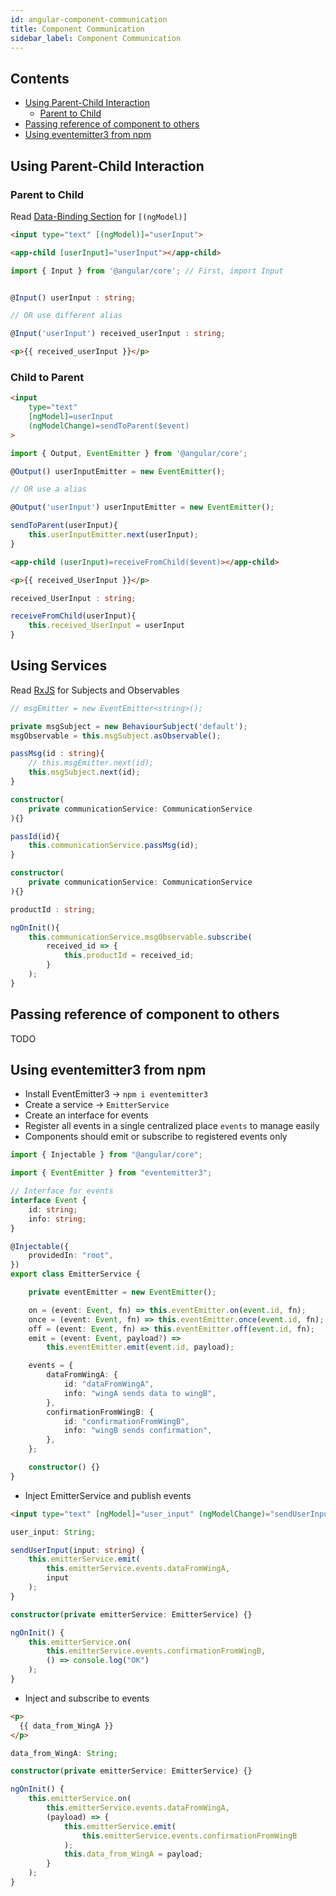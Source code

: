 ```yaml
---
id: angular-component-communication
title: Component Communication
sidebar_label: Component Communication
---
```


## Contents <!-- omit in toc -->

- [Using Parent-Child Interaction](#using-parent-child-interaction)
  - [Parent to Child](#parent-to-child)
- [Passing reference of component to others](#passing-reference-of-component-to-others)
- [Using eventemitter3 from npm](#using-eventemitter3-from-npm)

## Using Parent-Child Interaction

### Parent to Child

Read [Data-Binding Section](angular-data-binding) for ```[(ngModel)]```

```html title="Parent.HTML"
<input type="text" [(ngModel)]="userInput">

<app-child [userInput]="userInput"></app-child>
```

```ts title="Child.TS"
import { Input } from '@angular/core'; // First, import Input


@Input() userInput : string;

// OR use different alias

@Input('userInput') received_userInput : string;
```

```html title="Child.HTML"
<p>{{ received_userInput }}</p>
```

### Child to Parent

```html title="Child.HTML"
<input
    type="text"
    [ngModel]=userInput
    (ngModelChange)=sendToParent($event)
>
```

```ts title="Child.TS"
import { Output, EventEmitter } from '@angular/core';

@Output() userInputEmitter = new EventEmitter();

// OR use a alias

@Output('userInput') userInputEmitter = new EventEmitter();

sendToParent(userInput){
    this.userInputEmitter.next(userInput);
}
```

```html title="Parent.HTML"
<app-child (userInput)=receiveFromChild($event)></app-child>

<p>{{ received_UserInput }}</p>
```

```ts title="Parent.TS"
received_UserInput : string;

receiveFromChild(userInput){
    this.received_UserInput = userInput
}
```

## Using Services

Read [RxJS](angular-rxjs) for Subjects and Observables

```ts title="CommunicationService"
// msgEmitter = new EventEmitter<string>();

private msgSubject = new BehaviourSubject('default');
msgObservable = this.msgSubject.asObservable();

passMsg(id : string){
    // this.msgEmitter.next(id);
    this.msgSubject.next(id);
}
```

```ts title="SenderComponent"
constructor(
    private communicationService: CommunicationService
){}

passId(id){
    this.communicationService.passMsg(id);
}
```

```ts title="ReceiverComponent"
constructor(
    private communicationService: CommunicationService
){}

productId : string;

ngOnInit(){
    this.communicationService.msgObservable.subscribe(
        received_id => {
            this.productId = received_id;
        }
    );
}
```

## Passing reference of component to others

TODO

## Using eventemitter3 from npm

- Install EventEmitter3 &rarr; ```npm i eventemitter3```
- Create a service &rarr; ```EmitterService```
- Create an interface for events
- Register all events in a single centralized place ```events``` to manage easily
- Components should emit or subscribe to registered events only

```ts title="EmitterService"
import { Injectable } from "@angular/core";

import { EventEmitter } from "eventemitter3";

// Interface for events
interface Event {
    id: string;
    info: string;
}

@Injectable({
    providedIn: "root",
})
export class EmitterService {

    private eventEmitter = new EventEmitter();

    on = (event: Event, fn) => this.eventEmitter.on(event.id, fn);
    once = (event: Event, fn) => this.eventEmitter.once(event.id, fn);
    off = (event: Event, fn) => this.eventEmitter.off(event.id, fn);
    emit = (event: Event, payload?) =>
        this.eventEmitter.emit(event.id, payload);

    events = {
        dataFromWingA: {
            id: "dataFromWingA",
            info: "wingA sends data to wingB",
        },
        confirmationFromWingB: {
            id: "confirmationFromWingB",
            info: "wingB sends confirmation",
        },
    };

    constructor() {}
}
```

- Inject EmitterService and publish events

```html title="WingA.HTML"
<input type="text" [ngModel]="user_input" (ngModelChange)="sendUserInput($event)" />
```

```ts title="WingA.TS"
user_input: String;

sendUserInput(input: string) {
    this.emitterService.emit(
        this.emitterService.events.dataFromWingA,
        input
    );
}

constructor(private emitterService: EmitterService) {}

ngOnInit() {
    this.emitterService.on(
        this.emitterService.events.confirmationFromWingB,
        () => console.log("OK")
    );
}
```

- Inject and subscribe to events

```html title="WingB.HTML"
<p>
  {{ data_from_WingA }}
</p>
```

```ts title="WingB.TS"
data_from_WingA: String;

constructor(private emitterService: EmitterService) {}

ngOnInit() {
    this.emitterService.on(
        this.emitterService.events.dataFromWingA,
        (payload) => {
            this.emitterService.emit(
                this.emitterService.events.confirmationFromWingB
            );
            this.data_from_WingA = payload;
        }
    );
}
```